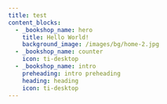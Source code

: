 ```yaml
---
title: test
content_blocks:
  - _bookshop_name: hero
    title: Hello World!
    background_image: /images/bg/home-2.jpg
  - _bookshop_name: counter
    icon: ti-desktop
  - _bookshop_name: intro
    preheading: intro preheading
    heading: heading
    icon: ti-desktop
---
```

